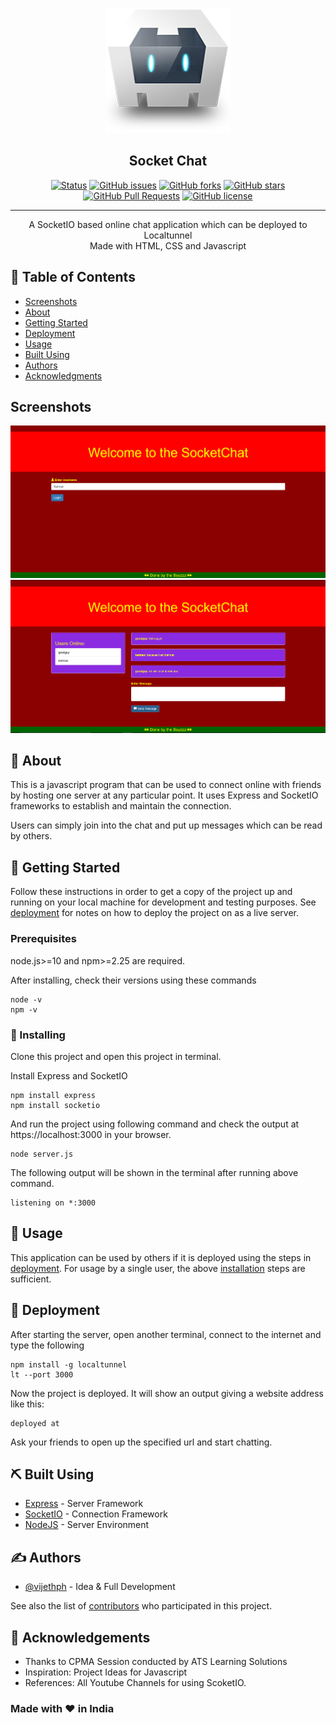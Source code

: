 <p align="center">
  <a href="" rel="noopener">
 <img width=200px height=200px src="img/logo.png" alt="SocketIO Chat"></a>
</p>

<h2 align="center">Socket Chat</h2>

<div align="center">

  [![Status](https://img.shields.io/badge/status-active-success.svg)]() 
  [![GitHub issues](https://img.shields.io/github/issues/vijethph/SocketChat)](https://github.com/vijethph/SocketChat/issues)
  [![GitHub forks](https://img.shields.io/github/forks/vijethph/SocketChat)](https://github.com/vijethph/SocketChat/network)
  [![GitHub stars](https://img.shields.io/github/stars/vijethph/SocketChat)](https://github.com/vijethph/SocketChat/stargazers)
  [![GitHub Pull Requests](https://img.shields.io/github/issues-pr/vijethph/SocketChat)](https://github.com/vijethph/SocketChat/pulls)
  [![GitHub license](https://img.shields.io/github/license/vijethph/SocketChat)](https://github.com/vijethph/SocketChat/blob/master/LICENSE)
</div>

---

<p align="center"> A SocketIO based online chat application which can be deployed to Localtunnel
    <br> Made with HTML, CSS and Javascript
</p>

## 📝 Table of Contents
- [Screenshots](#screenshots)
- [About](#about)
- [Getting Started](#getting_started)
- [Deployment](#deployment)
- [Usage](#usage)
- [Built Using](#built_using)
- [Authors](#authors)
- [Acknowledgments](#acknowledgement)

## Screenshots <a name="screenshots"></a>
![Login page](img/login.jpg "Login Screen")
![Chat Page](img/chatting.jpg "Chatting Screen")

## 🧐 About <a name = "about"></a>
This is a javascript program that can be used to connect online with friends by hosting one server at any particular point. It uses Express and SocketIO frameworks to establish and maintain the connection.

Users can simply join into the chat and put up messages which can be read by others.

## 🏁 Getting Started <a name = "getting_started"></a>
Follow these instructions in order to get a copy of the project up and running on your local machine for development and testing purposes. See [deployment](#deployment) for notes on how to deploy the project on as a live server.

### Prerequisites
node.js>=10 and npm>=2.25 are required. 

After installing, check their versions using these commands

```
node -v
npm -v
```

### 🧱 Installing <a name="installing"></a>
Clone this project and open this project in terminal.

Install Express and SocketIO

```
npm install express
npm install socketio
```

And run the project using following command and check the output at https://localhost:3000 in your browser.

```
node server.js
```

The following output will be shown in the terminal after running above command.

```
listening on *:3000
```

<!--## 🔧 Running the tests <a name = "tests"></a>
Explain how to run the automated tests for this system.

### Break down into end to end tests
Explain what these tests test and why

```
Give an example
```

### And coding style tests
Explain what these tests test and why

```
Give an example
```
-->

## 🎈 Usage <a name="usage"></a>
This application can be used by others if it is deployed using the steps in [deployment](#deployment). For usage by a single user, the above [installation](#installing) steps are sufficient. 

## 🚀 Deployment <a name = "deployment"></a>
After starting the server, open another terminal, connect to the internet and type the following

```
npm install -g localtunnel
lt --port 3000
```
Now the project is deployed. It will show an output giving a website address like this:
```
deployed at
```
Ask your friends to open up the specified url and start chatting.

## ⛏️ Built Using <a name = "built_using"></a>
- [Express](https://expressjs.com/) - Server Framework
- [SocketIO](https://socketio.com/) - Connection Framework
- [NodeJS](https://nodejs.org/en/) - Server Environment

## ✍️ Authors <a name = "authors"></a>
- [@vijethph](https://github.com/vijeth) - Idea & Full Development

See also the list of [contributors](https://github.com/vijethph/) who participated in this project.

## 🎉 Acknowledgements <a name = "acknowledgement"></a>
- Thanks to CPMA Session conducted by ATS Learning Solutions 
- Inspiration: Project Ideas for Javascript
- References: All Youtube Channels for using ScoketIO.


### Made with ❤ in India 